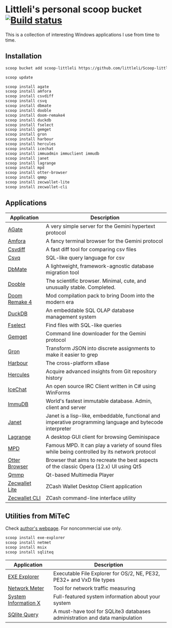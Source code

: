 # Littleli's personal scoop bucket [![Build status](https://ci.appveyor.com/api/projects/status/unf1y3oaybr7m27i/branch/master?svg=true)](https://ci.appveyor.com/project/littleli/scoop-littleli/branch/master)

This is a collection of interesting Windows applications I use from time to time.

## Installation

```sh
scoop bucket add scoop-littleli https://github.com/littleli/Scoop-littleli.git

scoop update

scoop install agate
scoop install amfora
scoop install csvdiff
scoop install csvq
scoop install dbmate
scoop install dooble
scoop install doom-remake4
scoop install duckdb
scoop install fselect
scoop install gemget
scoop install gron
scoop install harbour
scoop install hercules
scoop install icechat
scoop install immuadmin immuclient immudb
scoop install janet
scoop install lagrange
scoop install mpd
scoop install otter-browser
scoop install qmmp
scoop install zecwallet-lite
scoop install zecwallet-cli
```

## Applications

| Application | Description |
|-|-|
| [AGate](https://github.com/mbrubeck/agate) | A very simple server for the Gemini hypertext protocol |
| [Amfora](https://github.com/makeworld-the-better-one/amfora) | A fancy terminal browser for the Gemini protocol |
| [Csvdiff](https://aswinkarthik.github.io/csvdiff) | A fast diff tool for comparing csv files |
| [Csvq](https://mithrandie.github.io/csvq) | SQL-like query language for csv |
| [DbMate](https://github.com/amacneil/dbmate) | A lightweight, framework-agnostic database migration tool |
| [Dooble](https://textbrowser.github.io/dooble/) | The scientific browser. Minimal, cute, and unusually stable. Completed. |
| [Doom Remake 4](https://archive.org/details/doom_remake_4_download) | Mod compilation pack to bring Doom into the modern era |
| [DuckDB](https://duckdb.org) | An embeddable SQL OLAP database management system |
| [Fselect](https://github.com/jhspetersson/fselect) | Find files with SQL-like queries |
| [Gemget](https://github.com/makeworld-the-better-one/gemget) | Command line downloader for the Gemini protocol |
| [Gron](https://github.com/tomnomnom/gron) | Transform JSON into discrete assignments to make it easier to grep |
| [Harbour](https://harbour.github.io) | The cross-platform xBase |
| [Hercules](https://github.com/src-d/hercules) | Acquire advanced insights from Git repository history |
| [IceChat](https://www.icechat.net) | An open source IRC Client written in C# using WinForms |
| [ImmuDB](https://github.com/codenotary/immudb) | World's fastest immutable database. Admin, client and server |
| [Janet](https://janet-lang.org) | Janet is a lisp-like, embeddable, functional and imperative programming language and bytecode interpreter |
| [Lagrange](https://github.com/skyjake/lagrange) | A desktop GUI client for browsing Geminispace |
| [MPD](https://www.musicpd.org) | Famous MPD. It can play a variety of sound files while being controlled by its network protocol |
| [Otter Browser](https://otter-browser.org/) | Browser that aims to recreate the best aspects of the classic Opera (12.x) UI using Qt5  |
| [Qmmp](http://qmmp.ylsoftware.com) | Qt-based Multimedia Player |
| [Zecwallet Lite](https://www.zecwallet.co) | ZCash Wallet Desktop Client application |
| [Zecwallet CLI](https://www.zecwallet.co) | ZCash command-line interface utility |

## Utilities from MiTeC

Check [author's webpage](http://mitec.cz/index.html). For noncommercial use only.

```sh
scoop install exe-explorer
scoop install netmet
scoop install msix
scoop install sqliteq
```

| Application | Description |
|-|-|
| [EXE Explorer](http://mitec.cz/exe.html) | Executable File Explorer for OS/2, NE, PE32, PE32+ and VxD file types |
| [Network Meter](http://mitec.cz/netmet.html) | Tool for network traffic measuring |
| [System Information X](http://mitec.cz/msi.html) | Full-featured system information about your system |
| [SQlite Query](http://mitec.cz/sqliteq.html) | A must-have tool for SQLite3 databases administration and data manipulation |
